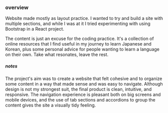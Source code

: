### overview

Website made mostly as layout practice. I wanted to try and build a site with multiple sections, and while I was at it I tried experimenting with using Bootstrap in a React project.

The content is just an excuse for the coding practice. It's a collection of online resources that I find useful in my journey to learn Japanese and Korean, plus some personal advice for people wanting to learn a language on their own. 
Take what resonates, leave the rest.

##### notes
 
The project's aim was to create a website that felt cohesive and to organize some content in a way that made sense and was easy to navigate.
Although design is not my strongest suit, the final product is clean, intuitive, and responsive. The navigation experience is pleasant both on big screens and mobile devices, and the use of tab sections and accordions to group the content gives the site a visually tidy feeling.
